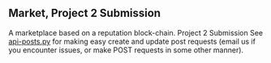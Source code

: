 ## Market, Project 2 Submission
A marketplace based on a reputation block-chain. Project 2 Submission
See [api-posts.py](api-posts.py) for making easy create and update post
requests (email us if you encounter issues, or make POST requests in some other
manner).
